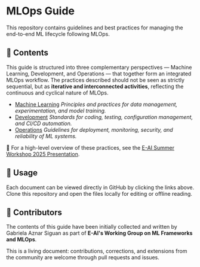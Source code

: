 # MLOps Guide

This repository contains guidelines and best practices for managing the end-to-end ML lifecycle following MLOps.  

## 📂 Contents

This guide is structured into three complementary perspectives — Machine Learning, Development, and Operations — that together form an integrated MLOps workflow. The practices described should not be seen as strictly sequential, but as **iterative and interconnected activities**, reflecting the continuous and cyclical nature of MLOps.

- [Machine Learning](./ml.md)  _Principles and practices for data management, experimentation, and model training._
- [Development](./dev.md)  _Standards for coding, testing, configuration management, and CI/CD automation._  
- [Operations](./ops.md)   _Guidelines for deployment, monitoring, security, and reliability of ML systems._

📑 For a high-level overview of these practices, see the [E-AI Summer Workshop 2025 Presentation](./20250710_WG3-MLOps_best_practices.pptx).

## 📖 Usage
Each document can be viewed directly in GitHub by clicking the links above. Clone this repository and open the files locally for editing or offline reading.

## 👥 Contributors
The contents of this guide have been initially collected and written by Gabriela Aznar Siguan as part of **E-AI's Working Group on ML Frameworks and MLOps**.  

This is a living document: contributions, corrections, and extensions from the community are welcome through pull requests and issues.  



